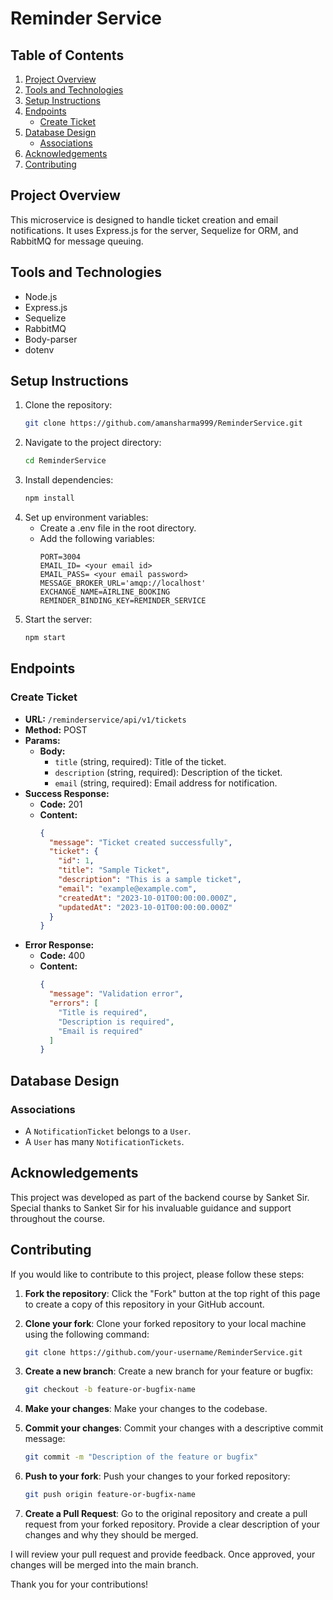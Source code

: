 # Reminder Service

## Table of Contents
1. [Project Overview](#project-overview)
2. [Tools and Technologies](#tools-and-technologies)
3. [Setup Instructions](#setup-instructions)
4. [Endpoints](#endpoints)
    - [Create Ticket](#create-ticket)
5. [Database Design](#database-design)
    - [Associations](#associations)
6. [Acknowledgements](#acknowledgements)
7. [Contributing](#contributing)

## Project Overview
This microservice is designed to handle ticket creation and email notifications. It uses Express.js for the server, Sequelize for ORM, and RabbitMQ for message queuing.

## Tools and Technologies
- Node.js
- Express.js
- Sequelize
- RabbitMQ
- Body-parser
- dotenv

## Setup Instructions
1. Clone the repository:
    ```sh
    git clone https://github.com/amansharma999/ReminderService.git
    ```
2. Navigate to the project directory:
    ```sh
    cd ReminderService
    ```
3. Install dependencies:
    ```sh
    npm install
    ```
4. Set up environment variables:
    - Create a .env file in the root directory.
    - Add the following variables:
        ```
        PORT=3004
        EMAIL_ID= <your email id>
        EMAIL_PASS= <your email password> 
        MESSAGE_BROKER_URL='amqp://localhost'
        EXCHANGE_NAME=AIRLINE_BOOKING
        REMINDER_BINDING_KEY=REMINDER_SERVICE
        ```
5. Start the server:
    ```sh
    npm start
    ```

## Endpoints
### Create Ticket
- **URL:** `/reminderservice/api/v1/tickets`
- **Method:** POST
- **Params:**
  - **Body:**
    - `title` (string, required): Title of the ticket.
    - `description` (string, required): Description of the ticket.
    - `email` (string, required): Email address for notification.
- **Success Response:**
  - **Code:** 201
  - **Content:**
    ```json
    {
      "message": "Ticket created successfully",
      "ticket": {
        "id": 1,
        "title": "Sample Ticket",
        "description": "This is a sample ticket",
        "email": "example@example.com",
        "createdAt": "2023-10-01T00:00:00.000Z",
        "updatedAt": "2023-10-01T00:00:00.000Z"
      }
    }
    ```
- **Error Response:**
  - **Code:** 400
  - **Content:**
    ```json
    {
      "message": "Validation error",
      "errors": [
        "Title is required",
        "Description is required",
        "Email is required"
      ]
    }
    ```

## Database Design
### Associations
- A `NotificationTicket` belongs to a `User`.
- A `User` has many `NotificationTickets`.

## Acknowledgements

This project was developed as part of the backend course by Sanket Sir. Special thanks to Sanket Sir for his invaluable guidance and support throughout the course.

## Contributing

If you would like to contribute to this project, please follow these steps:

1. **Fork the repository**: Click the "Fork" button at the top right of this page to create a copy of this repository in your GitHub account.

2. **Clone your fork**: Clone your forked repository to your local machine using the following command:

   ```sh
   git clone https://github.com/your-username/ReminderService.git
   ```

3. **Create a new branch**: Create a new branch for your feature or bugfix:

   ```sh
   git checkout -b feature-or-bugfix-name

   ```

4. **Make your changes**: Make your changes to the codebase.

5. **Commit your changes**: Commit your changes with a descriptive commit message:

   ```sh
   git commit -m "Description of the feature or bugfix"
   ```

6. **Push to your fork**: Push your changes to your forked repository:

   ```sh
   git push origin feature-or-bugfix-name
   ```

7. **Create a Pull Request**: Go to the original repository and create a pull request from your forked repository. Provide a clear description of your changes and why they should be merged.

I will review your pull request and provide feedback. Once approved, your changes will be merged into the main branch.

Thank you for your contributions!